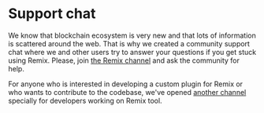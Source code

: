 Support chat
=======================

We know that blockchain ecosystem is very new and that lots of information is scattered around the web.
That is why we created a community support chat where we and other users try to answer your questions if
you get stuck using Remix. Please, join [the Remix channel](https://gitter.im/ethereum/remix) and ask the community for help.

For anyone who is interested in developing a custom plugin for Remix or who wants to contribute to the codebase,
we've opened [another channel](https://gitter.im/ethereum/remix-dev) specially for developers working on Remix tool.
